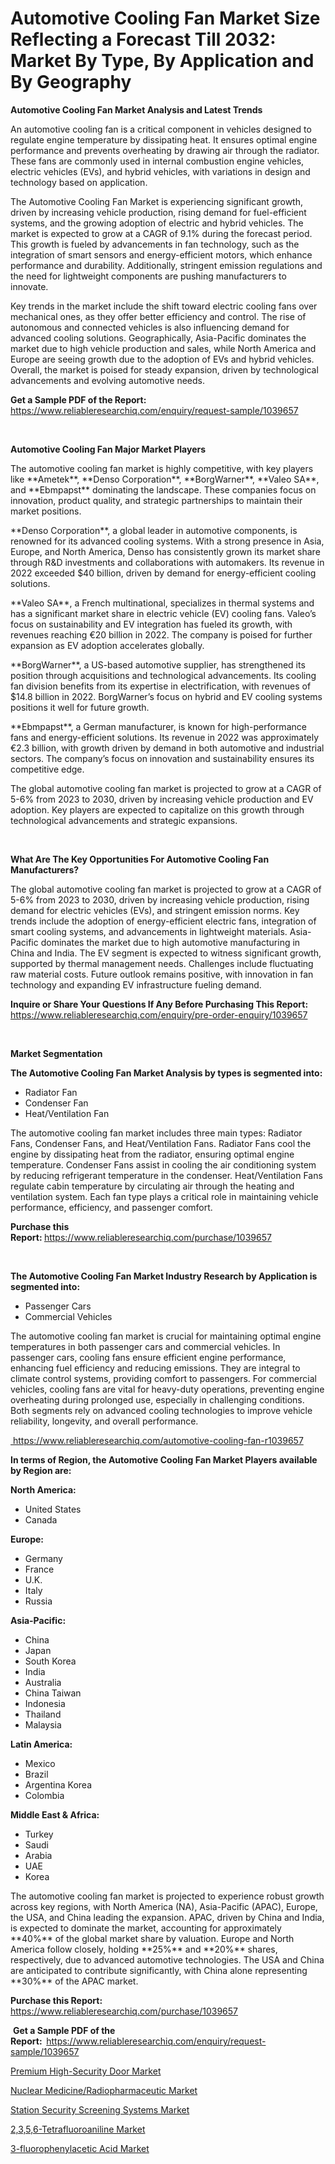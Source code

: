 <p><h1>Automotive Cooling Fan Market Size Reflecting a Forecast Till 2032: Market By Type, By Application and By Geography</h1></p><p><strong>Automotive Cooling Fan Market Analysis and Latest Trends</strong></p>
<p><p>An automotive cooling fan is a critical component in vehicles designed to regulate engine temperature by dissipating heat. It ensures optimal engine performance and prevents overheating by drawing air through the radiator. These fans are commonly used in internal combustion engine vehicles, electric vehicles (EVs), and hybrid vehicles, with variations in design and technology based on application.</p><p>The Automotive Cooling Fan Market is experiencing significant growth, driven by increasing vehicle production, rising demand for fuel-efficient systems, and the growing adoption of electric and hybrid vehicles. The market is expected to grow at a CAGR of 9.1% during the forecast period. This growth is fueled by advancements in fan technology, such as the integration of smart sensors and energy-efficient motors, which enhance performance and durability. Additionally, stringent emission regulations and the need for lightweight components are pushing manufacturers to innovate.</p><p>Key trends in the market include the shift toward electric cooling fans over mechanical ones, as they offer better efficiency and control. The rise of autonomous and connected vehicles is also influencing demand for advanced cooling solutions. Geographically, Asia-Pacific dominates the market due to high vehicle production and sales, while North America and Europe are seeing growth due to the adoption of EVs and hybrid vehicles. Overall, the market is poised for steady expansion, driven by technological advancements and evolving automotive needs.</p></p>
<p><strong>Get a Sample PDF of the Report:&nbsp;</strong> <a href="https://www.reliableresearchiq.com/enquiry/request-sample/1039657?utm_campaign=1900&utm_medium=2&utm_source=Github&utm_content=ia&utm_term=21012025&utm_id=automotive-cooling-fan">https://www.reliableresearchiq.com/enquiry/request-sample/1039657</a></p>
<p>&nbsp;</p>
<p><strong>Automotive Cooling Fan Major Market Players</strong></p>
<p><p>The automotive cooling fan market is highly competitive, with key players like **Ametek**, **Denso Corporation**, **BorgWarner**, **Valeo SA**, and **Ebmpapst** dominating the landscape. These companies focus on innovation, product quality, and strategic partnerships to maintain their market positions.</p><p>**Denso Corporation**, a global leader in automotive components, is renowned for its advanced cooling systems. With a strong presence in Asia, Europe, and North America, Denso has consistently grown its market share through R&D investments and collaborations with automakers. Its revenue in 2022 exceeded $40 billion, driven by demand for energy-efficient cooling solutions.</p><p>**Valeo SA**, a French multinational, specializes in thermal systems and has a significant market share in electric vehicle (EV) cooling fans. Valeo’s focus on sustainability and EV integration has fueled its growth, with revenues reaching €20 billion in 2022. The company is poised for further expansion as EV adoption accelerates globally.</p><p>**BorgWarner**, a US-based automotive supplier, has strengthened its position through acquisitions and technological advancements. Its cooling fan division benefits from its expertise in electrification, with revenues of $14.8 billion in 2022. BorgWarner’s focus on hybrid and EV cooling systems positions it well for future growth.</p><p>**Ebmpapst**, a German manufacturer, is known for high-performance fans and energy-efficient solutions. Its revenue in 2022 was approximately €2.3 billion, with growth driven by demand in both automotive and industrial sectors. The company’s focus on innovation and sustainability ensures its competitive edge.</p><p>The global automotive cooling fan market is projected to grow at a CAGR of 5-6% from 2023 to 2030, driven by increasing vehicle production and EV adoption. Key players are expected to capitalize on this growth through technological advancements and strategic expansions.</p></p>
<p>&nbsp;</p>
<p><strong>What Are The Key Opportunities For Automotive Cooling Fan Manufacturers?</strong></p>
<p><p>The global automotive cooling fan market is projected to grow at a CAGR of 5-6% from 2023 to 2030, driven by increasing vehicle production, rising demand for electric vehicles (EVs), and stringent emission norms. Key trends include the adoption of energy-efficient electric fans, integration of smart cooling systems, and advancements in lightweight materials. Asia-Pacific dominates the market due to high automotive manufacturing in China and India. The EV segment is expected to witness significant growth, supported by thermal management needs. Challenges include fluctuating raw material costs. Future outlook remains positive, with innovation in fan technology and expanding EV infrastructure fueling demand.</p></p>
<p><strong>Inquire or Share Your Questions If Any Before Purchasing This Report:</strong> <a href="https://www.reliableresearchiq.com/enquiry/pre-order-enquiry/1039657?utm_campaign=1900&utm_medium=2&utm_source=Github&utm_content=ia&utm_term=21012025&utm_id=automotive-cooling-fan">https://www.reliableresearchiq.com/enquiry/pre-order-enquiry/1039657</a></p>
<p>&nbsp;</p>
<p><strong>Market Segmentation</strong></p>
<p><strong>The Automotive Cooling Fan Market Analysis by types is segmented into:</strong></p>
<p><ul><li>Radiator Fan</li><li>Condenser Fan</li><li>Heat/Ventilation Fan</li></ul></p>
<p><p>The automotive cooling fan market includes three main types: Radiator Fans, Condenser Fans, and Heat/Ventilation Fans. Radiator Fans cool the engine by dissipating heat from the radiator, ensuring optimal engine temperature. Condenser Fans assist in cooling the air conditioning system by reducing refrigerant temperature in the condenser. Heat/Ventilation Fans regulate cabin temperature by circulating air through the heating and ventilation system. Each fan type plays a critical role in maintaining vehicle performance, efficiency, and passenger comfort.</p></p>
<p><strong>Purchase this Report:&nbsp;</strong><a href="https://www.reliableresearchiq.com/purchase/1039657?utm_campaign=1900&utm_medium=2&utm_source=Github&utm_content=ia&utm_term=21012025&utm_id=automotive-cooling-fan">https://www.reliableresearchiq.com/purchase/1039657</a></p>
<p>&nbsp;</p>
<p><strong>The Automotive Cooling Fan Market Industry Research by Application is segmented into:</strong></p>
<p><ul><li>Passenger Cars</li><li>Commercial Vehicles</li></ul></p>
<p><p>The automotive cooling fan market is crucial for maintaining optimal engine temperatures in both passenger cars and commercial vehicles. In passenger cars, cooling fans ensure efficient engine performance, enhancing fuel efficiency and reducing emissions. They are integral to climate control systems, providing comfort to passengers. For commercial vehicles, cooling fans are vital for heavy-duty operations, preventing engine overheating during prolonged use, especially in challenging conditions. Both segments rely on advanced cooling technologies to improve vehicle reliability, longevity, and overall performance.</p></p>
<p><a href="https://www.reliableresearchiq.com/automotive-cooling-fan-r1039657?utm_campaign=1900&utm_medium=2&utm_source=Github&utm_content=ia&utm_term=21012025&utm_id=automotive-cooling-fan">&nbsp;https://www.reliableresearchiq.com/automotive-cooling-fan-r1039657</a></p>
<p><strong>In terms of Region, the Automotive Cooling Fan Market Players available by Region are:</strong></p>
<p>
    <p> <strong> North America: </strong>
        <ul>
            <li>United States</li>
            <li>Canada</li>
        </ul>
        </p> 
    <p> <strong> Europe: </strong>
        <ul>
            <li>Germany</li>
            <li>France</li>
            <li>U.K.</li>
            <li>Italy</li>
            <li>Russia</li>
        </ul>
        </p> 
    <p> <strong> Asia-Pacific: </strong>
        <ul>
            <li>China</li>
            <li>Japan</li>
            <li>South Korea</li>
            <li>India</li>
            <li>Australia</li>
            <li>China Taiwan</li>
            <li>Indonesia</li>
            <li>Thailand</li>
            <li>Malaysia</li>
        </ul>
        </p> 
    <p> <strong> Latin America: </strong>
        <ul>
            <li>Mexico</li>
            <li>Brazil</li>
            <li>Argentina Korea</li>
            <li>Colombia</li>
        </ul>
        </p> 
    <p> <strong> Middle East & Africa: </strong>
        <ul>
            <li>Turkey</li>
            <li>Saudi</li>
            <li>Arabia</li>
            <li>UAE</li>
            <li>Korea</li>
        </ul>
    </p>
    </p>
<p><p>The automotive cooling fan market is projected to experience robust growth across key regions, with North America (NA), Asia-Pacific (APAC), Europe, the USA, and China leading the expansion. APAC, driven by China and India, is expected to dominate the market, accounting for approximately **40%** of the global market share by valuation. Europe and North America follow closely, holding **25%** and **20%** shares, respectively, due to advanced automotive technologies. The USA and China are anticipated to contribute significantly, with China alone representing **30%** of the APAC market.</p></p>
<p><strong>Purchase this Report: </strong><a href="https://www.reliableresearchiq.com/purchase/1039657?utm_campaign=1900&utm_medium=2&utm_source=Github&utm_content=ia&utm_term=21012025&utm_id=automotive-cooling-fan">https://www.reliableresearchiq.com/purchase/1039657</a></p>
<p>&nbsp;<strong>Get a Sample PDF of the Report:&nbsp;&nbsp;</strong><a href="https://www.reliableresearchiq.com/enquiry/request-sample/1039657?utm_campaign=1900&utm_medium=2&utm_source=Github&utm_content=ia&utm_term=21012025&utm_id=automotive-cooling-fan">https://www.reliableresearchiq.com/enquiry/request-sample/1039657</a></p>
<p><strong></strong></p>
<p><p><a href="https://www.linkedin.com/pulse/opportunities-challenges-premium-high-security-door-market-ibh1e?utm_campaign=1900&utm_medium=2&utm_source=Github&utm_content=ia&utm_term=21012025&utm_id=automotive-cooling-fan">Premium High-Security Door Market</a></p><p><a href="https://www.linkedin.com/pulse/nuclear-medicineradiopharmaceutic-market-study-provides-key-e1xvc?utm_campaign=1900&utm_medium=2&utm_source=Github&utm_content=ia&utm_term=21012025&utm_id=automotive-cooling-fan">Nuclear Medicine/Radiopharmaceutic Market</a></p><p><a href="https://www.linkedin.com/pulse/revenue-forecast-growth-outlook-station-security-screening-systems-apbrf?utm_campaign=1900&utm_medium=2&utm_source=Github&utm_content=ia&utm_term=21012025&utm_id=automotive-cooling-fan">Station Security Screening Systems Market</a></p><p><a href="https://www.linkedin.com/pulse/extensive-study-global-2356-tetrafluoroaniline-market-share-uwgjc?utm_campaign=1900&utm_medium=2&utm_source=Github&utm_content=ia&utm_term=21012025&utm_id=automotive-cooling-fan">2,3,5,6-Tetrafluoroaniline Market</a></p><p><a href="https://www.linkedin.com/pulse/3-fluorophenylacetic-acid-market-overview-size-valuation-projected-1x0he?utm_campaign=1900&utm_medium=2&utm_source=Github&utm_content=ia&utm_term=21012025&utm_id=automotive-cooling-fan">3-fluorophenylacetic Acid Market</a></p></p>